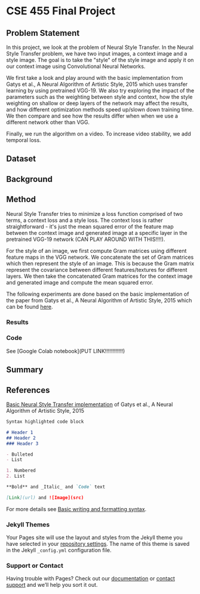 # CSE 455 Final Project

## Problem Statement

In this project, we look at the problem of Neural Style Transfer. In the Neural Style Transfer problem, we have two input images, a context image and a style image. The goal is to take the "style" of the style image and apply it on our context image using Convolutional Neural Networks. 

We first take a look and play around with the basic implementation from Gatys et al., A Neural Algorithm of Artistic Style, 2015 which uses transfer learning by using pretrained VGG-19. We also try exploring the impact of the parameters such as the weighting between style and context, how the style weighting on shallow or deep layers of the network may affect the results, and how different optimization methods speed up/slown down training time. We then compare and see how the results differ when when we use a different network other than VGG.

Finally, we run the algorithm on a video. To increase video stability, we add temporal loss.

## Dataset

## Background

## Method

Neural Style Transfer tries to minimize a loss function comprised of two terms, a context loss and a style loss. The context loss is rather straightforward - it's just the mean squared error of the feature map between the context image and generated image at a specific layer in the pretrained VGG-19 network (CAN PLAY AROUND WITH THIS!!!!). 

For the style of an image, we first compute Gram matrices using different feature maps in the VGG network. We concatenate the set of Gram matrices which then represent the style of an image. This is because the Gram matrix represent the covariance between different features/textures for different layers. We then take the concatenated Gram matrices for the context image and generated image and compute the mean squared error.

The following experiments are done based on the basic implementation of the paper from Gatys et al., A Neural Algorithm of Artistic Style, 2015 which can be found [here](https://pytorch.org/tutorials/advanced/neural_style_tutorial.html). 

### Results

### Code

See [Google Colab notebook](PUT LINK!!!!!!!!!!!!)

## Summary

## References

[Basic Neural Style Transfer implementation](https://pytorch.org/tutorials/advanced/neural_style_tutorial.html) of Gatys et al., A Neural Algorithm of Artistic Style, 2015


```markdown
Syntax highlighted code block

# Header 1
## Header 2
### Header 3

- Bulleted
- List

1. Numbered
2. List

**Bold** and _Italic_ and `Code` text

[Link](url) and ![Image](src)
```

For more details see [Basic writing and formatting syntax](https://docs.github.com/en/github/writing-on-github/getting-started-with-writing-and-formatting-on-github/basic-writing-and-formatting-syntax).

### Jekyll Themes

Your Pages site will use the layout and styles from the Jekyll theme you have selected in your [repository settings](https://github.com/tony1098/tony1098.github.io/settings/pages). The name of this theme is saved in the Jekyll `_config.yml` configuration file.

### Support or Contact

Having trouble with Pages? Check out our [documentation](https://docs.github.com/categories/github-pages-basics/) or [contact support](https://support.github.com/contact) and we’ll help you sort it out.
